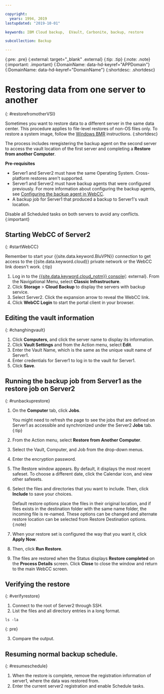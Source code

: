 ```yaml
---

copyright:
  years: 1994, 2019
lastupdated: "2019-10-01"

keywords: IBM Cloud backup,  EVault, Carbonite, backup, restore

subcollection: Backup

---
```

{:pre: .pre}
{:external: target="_blank" .external}
{:tip: .tip}
{:note: .note}
{:important: .important}
{:DomainName: data-hd-keyref="APPDomain"}
{:DomainName: data-hd-keyref="DomainName"}
{:shortdesc: .shortdesc}

# Restoring data from one server to another
{: #restorefromotherVSI}

Sometimes you want to restore data to a different server in the same data center. This procedure applies to file-level restores of non-OS files only. To restore a system image, follow the [Windows BMR](/docs/infrastructure/Backup?topic=Backup-restoreBMR) instructions.
{:shortdesc}

The process includes reregistering the backup agent on the second server to access the vault location of the first server and completing a **Restore from another Computer**.

**Pre-requisites**

- Server1 and Server2 must have the same Operating System. Cross-platform restores aren't supported.
- Server1 and Server2 must have backup agents that were configured previously. For more information about configuring the backup agents, see [Configuring the backup agent in WebCC](/docs/infrastructure/Backup?topic=Backup-getting-started#getting-started).
- A backup job for Server1 that produced a backup to Server1's vault location.

Disable all Scheduled tasks on both servers to avoid any conflicts.
{:important}

## Starting WebCC of Server2
{: #startWebCC}

Remember to start your {{site.data.keyword.BluVPN}} connection to get access to the {{site.data.keyword.cloud}} private network or the WebCC link doesn't work.
{:tip}

1. Log in to the [{{site.data.keyword.cloud_notm}} console](https://{DomainName}){: external}. From the Navigational Menu, select **Classic Infrastructure**.
2. Click **Storage** > **Cloud Backup** to display the servers with backup service.
3. Select Server2. Click the expansion arrow to reveal the WebCC link.
4. Click **WebCC Login** to start the portal client in your browser.


## Editing the vault information
{: #changhingvault}

1. Click **Computers**, and click the server name to display its information.
2. Click **Vault Settings** and from the Action menu, select **Edit**.
2. Enter the Vault Name, which is the same as the unique vault name of Server1.
3. Enter credentials for Server1 to log in to the vault for Server1.
4. Click **Save**.

## Running the backup job from Server1 as the restore job on Server2
{: #runbackuprestore}

1. On the **Computer** tab, click **Jobs**.

   You might need to refresh the page to see the jobs that are defined on Server1 as accessible and synchronized under the Server2 **Jobs** tab.
   {:tip}
2. From the Action menu, select **Restore from Another Computer**.
3. Select the Vault, Computer, and Job from the drop-down menus.
3. Enter the encryption password.
4. The Restore window appears. By default, it displays the most recent safeset. To choose a different date, click the Calendar icon, and view other safesets.
9. Select the files and directories that you want to include. Then, click **Include** to save your choices.

   Default restore options place the files in their original location, and if files exists in the destination folder with the same name folder, the incoming file is re-named. These options can be changed and alternate restore location can be selected from Restore Destination options.
   {:note}
10. When your restore set is configured the way that you want it, click **Apply Now**.
12. Then, click **Run Restore**.
13. The files are restored when the Status displays **Restore completed** on the **Process Details** screen. Click **Close** to close the window and return to the main WebCC screen.


## Verifying the restore
{: #verifyrestore}

1. Connect to the root of Server2 through SSH.
2. List the files and all directory entries in a long format.
  ```
  ls -la
  ```
  {: pre}

3. Compare the output.

## Resuming normal backup schedule.
{: #resumeschedule}

1. When the restore is complete, remove the registration information of server1, where the data was restored from.
2. Enter the current server2 registration and enable Schedule tasks.
